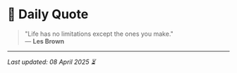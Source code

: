 # 📜 Daily Quote

> "Life has no limitations except the ones you make."  
> — **Les Brown**

---

_Last updated: 08 April 2025 ⏳_

